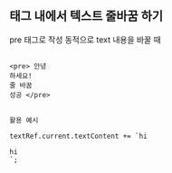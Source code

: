 ## 태그 내에서 텍스트 줄바꿈 하기

pre 태그로 작성
동적으로 text 내용을 바꿀 때  

```

<pre> 안녕
하세요!
줄 바꿈 
성공 </pre>


활용 예시

textRef.current.textContent += `hi

hi
`;


```
